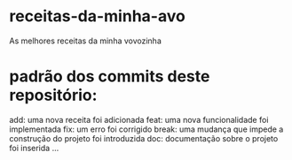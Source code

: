 # receitas-da-minha-avo
As melhores receitas da minha vovozinha

# padrão dos commits deste repositório:

add: uma nova receita foi adicionada
feat: uma nova funcionalidade foi implementada
fix: um erro foi corrigido
break: uma mudança que impede a construção do projeto foi introduzida
doc: documentação sobre o projeto foi inserida
...